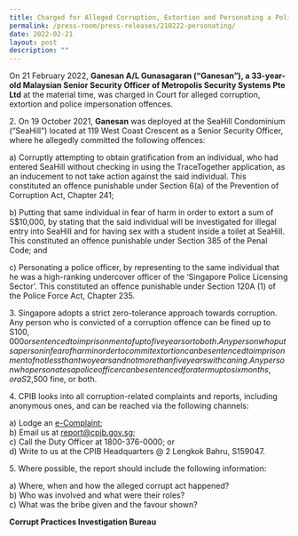 ```yaml
---
title: Charged for Alleged Corruption, Extortion and Personating a Police Officer
permalink: /press-room/press-releases/210222-personating/
date: 2022-02-21
layout: post
description: ""
---
```

On 21 February 2022, **Ganesan A/L Gunasagaran (“Ganesan”), a 33-year-old Malaysian Senior Security Officer of Metropolis Security Systems Pte Ltd** at the material time, was charged in Court for alleged corruption, extortion and police impersonation offences.

2\. On 19 October 2021, **Ganesan** was deployed at the SeaHill Condominium (“SeaHill”) located at 119 West Coast Crescent as a Senior Security Officer, where he allegedly committed the following offences: 

a) Corruptly attempting to obtain gratification from an individual, who had entered SeaHill without checking in using the TraceTogether application, as an inducement to not take action against the said individual. This constituted an offence punishable under Section 6(a) of the Prevention of Corruption Act, Chapter 241; 

b) Putting that same individual in fear of harm in order to extort a sum of S$10,000, by stating that the said individual will be investigated for illegal entry into SeaHill and for having sex with a student inside a toilet at SeaHill. This constituted an offence punishable under Section 385 of the Penal Code; and 

c) Personating a police officer, by representing to the same individual that he was a high-ranking undercover officer of the ‘Singapore Police Licensing Sector’. This constituted an offence punishable under Section 120A (1) of the Police Force Act, Chapter 235. 

3\. Singapore adopts a strict zero-tolerance approach towards corruption. Any person who is convicted of a corruption offence can be fined up to S$100,000 or sentenced to imprisonment of up to five years or to both. Any person who puts a person in fear of harm in order to commit extortion can be sentenced to imprisonment of not less than two years and not more than five years with caning. Any person who personates a police officer can be sentenced for a term up to six months, or a S$2,500 fine, or both.

4\.         CPIB looks into all corruption-related complaints and reports, including anonymous ones, and can be reached via the following channels:

a) Lodge an [e-Complaint](/e-services/e-complaint-for-corrupt-conduct);<br>
b) Email us at <a href="mailto:report@cpib.gov.sg" class="spamspan">report@cpib.gov.sg</a>;<br>
c) Call the Duty Officer at 1800-376-0000; or<br>
d) Write to us at the CPIB Headquarters @ 2 Lengkok Bahru, S159047.

5\.        Where possible, the report should include the following information:

a) Where, when and how the alleged corrupt act happened?<br>
b) Who was involved and what were their roles?<br>
c) What was the bribe given and the favour shown?

**Corrupt Practices Investigation Bureau**